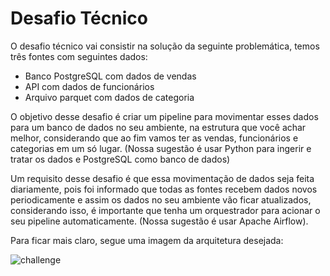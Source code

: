 # Desafio Técnico

O desafio técnico vai consistir na solução da seguinte problemática, temos três fontes com seguintes dados:

- Banco PostgreSQL com dados de vendas
- API com dados de funcionários
- Arquivo parquet com dados de categoria

O objetivo desse desafio é criar um pipeline para movimentar esses dados para um banco de dados no seu ambiente, na estrutura que você achar melhor, considerando que ao fim vamos ter as vendas, funcionários e categorias em um só lugar. (Nossa sugestão é usar Python para ingerir e tratar os dados e PostgreSQL como banco de dados)

Um requisito desse desafio é que essa movimentação de dados seja feita diariamente, pois foi informado que todas as fontes recebem dados novos periodicamente e assim os dados no seu ambiente vão ficar atualizados, considerando isso, é importante que tenha um orquestrador para acionar o seu pipeline automaticamente. (Nossa sugestão é usar Apache Airflow).

Para ficar mais claro, segue uma imagem da arquitetura desejada:

![challenge](./readme_images/chanllenge.png/)